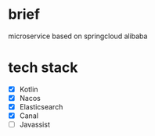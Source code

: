 # brief
microservice based on springcloud alibaba

# tech stack
- [x] Kotlin
- [x] Nacos
- [x] Elasticsearch
- [x] Canal
- [ ] Javassist
